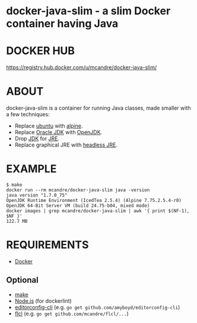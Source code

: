 # docker-java-slim - a slim Docker container having Java

# DOCKER HUB

https://registry.hub.docker.com/u/mcandre/docker-java-slim/

# ABOUT

docker-java-slim is a container for running Java classes, made smaller with a few techniques:

* Replace [ubuntu](https://registry.hub.docker.com/_/ubuntu/) with [alpine](https://registry.hub.docker.com/_/alpine/).
* Replace [Oracle JDK](http://www.oracle.com/technetwork/java/javase/downloads/jre7-downloads-1880261.html) with [OpenJDK](http://openjdk.java.net/).
* Drop [JDK](http://www.oracle.com/technetwork/java/javase/downloads/jdk7-downloads-1880260.html) for [JRE](http://www.oracle.com/technetwork/java/javase/downloads/jre7-downloads-1880261.html).
* Replace graphical JRE with [headless JRE](http://packages.ubuntu.com/search?keywords=openjdk-7-jre-headless&searchon=names).

# EXAMPLE

```
$ make
docker run --rm mcandre/docker-java-slim java -version
java version "1.7.0_75"
OpenJDK Runtime Environment (IcedTea 2.5.4) (Alpine 7.75.2.5.4-r0)
OpenJDK 64-Bit Server VM (build 24.75-b04, mixed mode)
docker images | grep mcandre/docker-java-slim | awk '{ print $(NF-1), $NF }'
122.7 MB
```

# REQUIREMENTS

* [Docker](https://www.docker.com/)

## Optional

* [make](http://www.gnu.org/software/make/)
* [Node.js](https://nodejs.org/en/) (for dockerlint)
* [editorconfig-cli](https://github.com/amyboyd/editorconfig-cli) (e.g. `go get github.com/amyboyd/editorconfig-cli`)
* [flcl](https://github.com/mcandre/flcl) (e.g. `go get github.com/mcandre/flcl/...`)
